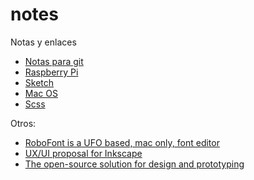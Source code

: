# notes

Notas y enlaces

* [Notas para git](/git/index.md)
* [Raspberry Pi](/raspberrypi/index.md)
* [Sketch](/sketch/index.md)
* [Mac OS](/mac/index.md)
* [Scss](/scss/index.md)

Otros:

* [RoboFont is a UFO based, mac only, font editor](http://doc.robofont.com/)
* [UX/UI proposal for Inkscape](http://piweek.github.io/rethinkscape/)
* [The open-source solution for design and prototyping](https://www.uxbox.io/)

